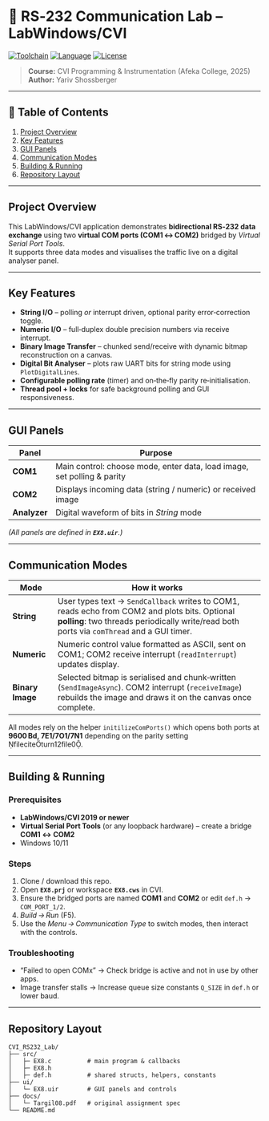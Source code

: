 # 🔄 RS‑232 Communication Lab – LabWindows/CVI

[![Toolchain](https://img.shields.io/badge/LabWindows--CVI-2020%2B-blue)](#building)
[![Language](https://img.shields.io/badge/C-ANSI-green)](#source-files)
[![License](https://img.shields.io/badge/License-MIT-lightgrey)](LICENSE)

> **Course:** CVI Programming & Instrumentation (Afeka College, 2025)  
> **Author:** Yariv Shossberger

---

## 📑 Table of Contents
1. [Project Overview](#project-overview)  
2. [Key Features](#key-features)  
3. [GUI Panels](#gui-panels)  
4. [Communication Modes](#communication-modes)  
5. [Building & Running](#building--running)  
6. [Repository Layout](#repository-layout)  

---

## Project Overview
This LabWindows/CVI application demonstrates **bidirectional RS‑232 data exchange** using two **virtual COM ports (COM1 ↔ COM2)** bridged by *Virtual Serial Port Tools*.  
It supports three data modes and visualises the traffic live on a digital analyser panel.

---

## Key Features
* **String I/O** – polling *or* interrupt driven, optional parity error‑correction toggle. 
* **Numeric I/O** – full‑duplex double precision numbers via receive interrupt. 
* **Binary Image Transfer** – chunked send/receive with dynamic bitmap reconstruction on a canvas. 
* **Digital Bit Analyser** – plots raw UART bits for string mode using `PlotDigitalLines`.  
* **Configurable polling rate** (timer) and on‑the‑fly parity re‑initialisation.  
* **Thread pool + locks** for safe background polling and GUI responsiveness.  

---

## GUI Panels
| Panel | Purpose |
|-------|---------|
| **COM1** | Main control: choose mode, enter data, load image, set polling & parity |
| **COM2** | Displays incoming data (string / numeric) or received image |
| **Analyzer** | Digital waveform of bits in *String* mode |

*(All panels are defined in **`EX8.uir`**.)*

---

## Communication Modes
| Mode | How it works |
|------|--------------|
| **String** | User types text → `SendCallback` writes to COM1, reads echo from COM2 and plots bits. Optional **polling**: two threads periodically write/read both ports via `comThread` and a GUI timer. |
| **Numeric** | Numeric control value formatted as ASCII, sent on COM1; COM2 receive interrupt (`readInterrupt`) updates display. |
| **Binary Image** | Selected bitmap is serialised and chunk‑written (`SendImageAsync`). COM2 interrupt (`receiveImage`) rebuilds the image and draws it on the canvas once complete. |

All modes rely on the helper `initilizeComPorts()` which opens both ports at **9600 Bd, 7E1/7O1/7N1** depending on the parity setting fileciteturn12file0.

---

## Building & Running
### Prerequisites
* **LabWindows/CVI 2019 or newer**  
* **Virtual Serial Port Tools** (or any loopback hardware) – create a bridge **COM1 ↔ COM2**  
* Windows 10/11

### Steps
1. Clone / download this repo.  
2. Open **`EX8.prj`** or workspace **`EX8.cws`** in CVI.  
3. Ensure the bridged ports are named **COM1** and **COM2** or edit `def.h` → `COM_PORT_1/2`.  
4. *Build → Run* (F5).  
5. Use the *Menu → Communication Type* to switch modes, then interact with the controls.

### Troubleshooting
* “Failed to open COMx” → Check bridge is active and not in use by other apps.  
* Image transfer stalls → Increase queue size constants `Q_SIZE` in `def.h` or lower baud.

---

## Repository Layout
```
CVI_RS232_Lab/
├── src/
│   ├─ EX8.c          # main program & callbacks
│   ├─ EX8.h
│   ├─ def.h          # shared structs, helpers, constants
├── ui/
│   └─ EX8.uir        # GUI panels and controls
├── docs/
│   └─ Targil08.pdf   # original assignment spec
└── README.md
```
